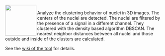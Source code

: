  <img align='left' src="https://camo.githubusercontent.com/bbacc018a6355a54cde721db6afc5523a640683b/687474703a2f2f6465762e6d72692e636e72732e66722f6174746163686d656e74732f646f776e6c6f61642f323134382f636c7573746572732e706e67" height='100'/><br>
Analyze the clustering behavior of nuclei in 3D images. The centers of the nuclei are detected. The nuclei are filtered by the presence of a signal in a different channel.  They clustered with the density based algorithm DBSCAN. The nearest neighbor distances between all nuclei and those outside and inside of the clusters are calculated.

See the [wiki of the tool](https://github.com/MontpellierRessourcesImagerie/imagej_macros_and_scripts/wiki/3D_Nuclei_Clustering_Tool) for details.
